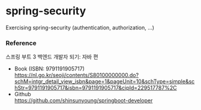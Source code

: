 # spring-security
Exercising spring-security (authentication, authorization, ...)

### Reference
스프링 부트 3 백엔드 개발자 되기: 자바 편
- Book (ISBN: 9791191905717)  
https://nl.go.kr/seoji/contents/S80100000000.do?schM=intgr_detail_view_isbn&page=1&pageUnit=10&schType=simple&schStr=9791191905717&isbn=9791191905717&cipId=229517787%2C  
- Github  
https://github.com/shinsunyoung/springboot-developer
